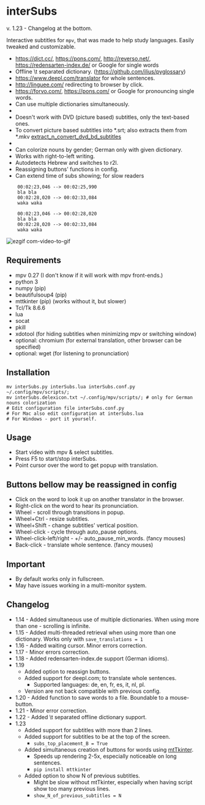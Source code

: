 interSubs
=========

v. 1.23 - Changelog at the bottom.

Interactive subtitles for `mpv`, that was made to help study languages. Easily tweaked and customizable.

- https://dict.cc/, https://pons.com/, http://reverso.net/, https://redensarten-index.de/ or Google for single words
- Offline \t separated dictionary. (https://github.com/ilius/pyglossary)
- https://www.deepl.com/translator for whole sentences.
- http://linguee.com/ redirecting to browser by click.
- https://forvo.com/, https://pons.com/ or Google for pronouncing single words.
- Can use multiple dictionaries simultaneously. 
-
- Doesn't work with DVD (picture based) subtitles, only the text-based ones.
- To convert picture based subtitles into *.srt; also extracts them from *.mkv [extract_n_convert_dvd_bd_subtitles](https://github.com/oltodosel/extract_n_convert_dvd_bd_subtitles)
-
- Can colorize nouns by gender; German only with given dictionary.
- Works with right-to-left writing.
- Autodetects Hebrew and switches to r2l.
- Reassigning buttons' functions in config.
- Can extend time of subs showing; for slow readers

```
    00:02:23,046 --> 00:02:25,990
    bla bla
    00:02:28,020 --> 00:02:33,084
    waka waka
    
    00:02:23,046 --> 00:02:28,020
    bla bla
    00:02:28,020 --> 00:02:33,084
    waka waka
```

![ezgif com-video-to-gif](https://cloud.githubusercontent.com/assets/10230453/22852882/683b508e-f04f-11e6-87d0-7477164a1709.gif)

Requirements
------------
   - mpv 0.27 (I don't know if it will work with mpv front-ends.)
   - python 3
   - numpy (pip)
   - beautifulsoup4 (pip)
   - mttkinter (pip) (works without it, but slower)
   - Tcl/Tk 8.6.6
   - lua
   - socat
   - pkill
   - xdotool (for hiding subtitles when minimizing mpv or switching window) 
   - optional: chromium (for external translation, other browser can be specified)
   - optional: wget (for listening to pronunciation)

Installation
------------
```
mv interSubs.py interSubs.lua interSubs.conf.py ~/.config/mpv/scripts/;
mv interSubs.delexicon.txt ~/.config/mpv/scripts/; # only for German nouns colorization
# Edit configuration file interSubs.conf.py
# For Mac also edit configuration at interSubs.lua
# For Windows - port it yourself.
```

Usage
-----
- Start video with mpv & select subtitles.
- Press F5 to start/stop interSubs.
- Point cursor over the word to get popup with translation.

Buttons bellow may be reassigned in config
-----
- Click on the word to look it up on another translator in the browser.
- Right-click on the word to hear its pronunciation.
- Wheel - scroll through transitions in popup.
- Wheel+Ctrl - resize subtitles.
- Wheel+Shift - change subtitles' vertical position.
- Wheel-click - cycle through auto_pause options.
- Wheel-click-left/right - +/- auto_pause_min_words. (fancy mouses)
- Back-click - translate whole sentence. (fancy mouses)

Important
-----
- By default works only in fullscreen.
- May have issues working in a multi-monitor system.

Changelog
-----
* 1.14 - Added simultaneous use of multiple dictionaries. When using more than one - scrolling is infinite.
* 1.15 - Added multi-threaded retrieval when using more than one dictionary. Works only with `save_translations = 1`
* 1.16 - Added waiting cursor. Minor errors correction.
* 1.17 - Minor errors correction.
* 1.18 - Added redensarten-index.de support (German idioms).
* 1.19
    * Added option to reassign buttons.
    * Added support for deepl.com; to translate whole sentences.
        * Supported languages: de, en, fr, es, it, nl, pl.
    * Version are not back compatible with previous config.
* 1.20 - Added function to save words to a file. Boundable to a mouse-button.
* 1.21 - Minor error correction.
* 1.22 - Added \t separated offline dictionary support.
* 1.23
    * Added support for subtitles with more than 2 lines.
    * Added support for subtitles to be at the top of the screen.
        * `subs_top_placement_B = True`
    * Added simultaneous creation of buttons for words using [mtTkinter](https://github.com/RedFantom/mtTkinter).
        * Speeds up rendering 2-5x, especially noticeable on long sentences.
        * `pip install mttkinter`
    * Added option to show N of previous subtitles.
        * Might be slow without mtTkinter, especially when having script show too many previous lines.
        * `show_N_of_previous_subtitles = N`
		
